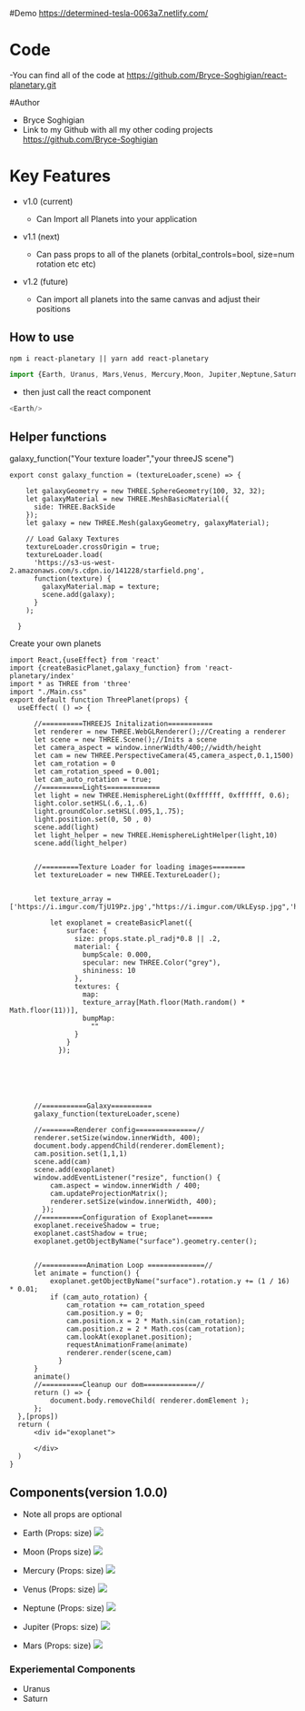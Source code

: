 #Demo 
https://determined-tesla-0063a7.netlify.com/
# Code
-You can find all of the code at
https://github.com/Bryce-Soghigian/react-planetary.git

#Author
- Bryce Soghigian
- Link to my Github with all my other coding projects
https://github.com/Bryce-Soghigian

# Key Features

- v1.0 (current)
	- Can Import all Planets into your application
      
- v1.1 (next)
	- Can pass props to all of the planets (orbital_controls=bool, size=num rotation etc etc)
	
- v1.2 (future)
	- Can import all planets into the same canvas and adjust their positions


## How to use
```
npm i react-planetary || yarn add react-planetary
```

```javascript
import {Earth, Uranus, Mars,Venus, Mercury,Moon, Jupiter,Neptune,Saturn} from 'react-planetary/index'
```
- then just call the react component 

```javascript
<Earth/>
```
## Helper functions

galaxy_function("Your texture loader","your threeJS scene")


```
export const galaxy_function = (textureLoader,scene) => {

    let galaxyGeometry = new THREE.SphereGeometry(100, 32, 32);
    let galaxyMaterial = new THREE.MeshBasicMaterial({
      side: THREE.BackSide
    });
    let galaxy = new THREE.Mesh(galaxyGeometry, galaxyMaterial);
    
    // Load Galaxy Textures
    textureLoader.crossOrigin = true;
    textureLoader.load(
      'https://s3-us-west-2.amazonaws.com/s.cdpn.io/141228/starfield.png',
      function(texture) {
        galaxyMaterial.map = texture;
        scene.add(galaxy);
      }
    );
    
  }
  ```
Create your own planets
  ```
import React,{useEffect} from 'react'
import {createBasicPlanet,galaxy_function} from 'react-planetary/index'
import * as THREE from 'three'
import "./Main.css"
export default function ThreePlanet(props) {
    useEffect( () => {

        //==========THREEJS Initalization===========
        let renderer = new THREE.WebGLRenderer();//Creating a renderer
        let scene = new THREE.Scene();//Inits a scene
        let camera_aspect = window.innerWidth/400;//width/height
        let cam = new THREE.PerspectiveCamera(45,camera_aspect,0.1,1500)
        let cam_rotation = 0
        let cam_rotation_speed = 0.001;
        let cam_auto_rotation = true;
        //==========Lights=============
        let light = new THREE.HemisphereLight(0xffffff, 0xffffff, 0.6);
        light.color.setHSL(.6,.1,.6)
        light.groundColor.setHSL(.095,1,.75);
        light.position.set(0, 50 , 0)
        scene.add(light)
        let light_helper = new THREE.HemisphereLightHelper(light,10)
        scene.add(light_helper)


        //=========Texture Loader for loading images========
        let textureLoader = new THREE.TextureLoader();
      

        let texture_array = ['https://i.imgur.com/TjU19Pz.jpg',"https://i.imgur.com/UkLEysp.jpg",'https://i.imgur.com/AzMo9RH.jpg',"https://i.imgur.com/iUYEwOc.jpg","https://i.imgur.com/QxHasVS.jpg","https://i.imgur.com/tnBFfhT.jpg","https://i.imgur.com/xu5OXIB.jpg","https://i.imgur.com/qUzuQr6.jpg","https://i.imgur.com/yCk1mZQ.jpg","https://i.imgur.com/xu5OXIB.jpg","https://i.imgur.com/QoPgvz9.png"]

            let exoplanet = createBasicPlanet({
                surface: {
                  size: props.state.pl_radj*0.8 || .2,
                  material: {
                    bumpScale: 0.000,
                    specular: new THREE.Color("grey"),
                    shininess: 10
                  },
                  textures: {
                    map:
                    texture_array[Math.floor(Math.random() * Math.floor(11))],
                    bumpMap:
                      ""
                  }
                }
              });
        

      



        //===========Galaxy==========
        galaxy_function(textureLoader,scene)

        //========Renderer config===============//
        renderer.setSize(window.innerWidth, 400);
        document.body.appendChild(renderer.domElement);
        cam.position.set(1,1,1)
        scene.add(cam)
        scene.add(exoplanet)
        window.addEventListener("resize", function() {
            cam.aspect = window.innerWidth / 400;
            cam.updateProjectionMatrix();
            renderer.setSize(window.innerWidth, 400);
          });
        //==========Configuration of Exoplanet======
        exoplanet.receiveShadow = true;
        exoplanet.castShadow = true;
        exoplanet.getObjectByName("surface").geometry.center();


        //===========Animation Loop ==============//
        let animate = function() {
            exoplanet.getObjectByName("surface").rotation.y += (1 / 16) * 0.01;
            if (cam_auto_rotation) {
                cam_rotation += cam_rotation_speed
                cam.position.y = 0;
                cam.position.x = 2 * Math.sin(cam_rotation);
                cam.position.z = 2 * Math.cos(cam_rotation);
                cam.lookAt(exoplanet.position);
                requestAnimationFrame(animate)
                renderer.render(scene,cam)
              }
        }
        animate()
        //==========Cleanup our dom=============//
        return () => {
            document.body.removeChild( renderer.domElement );
        };
    },[props])
    return (
        <div id="exoplanet">
            
        </div>
    )
}
```
## Components(version 1.0.0)
- Note all props are optional
- Earth (Props: size) <img src="./Earth.png"/>

- Moon (Props size) <img src="./Moon.png"/>
- Mercury (Props: size) <img src="./Mercury.png"/>
- Venus (Props: size) <img src="./Venus.png">
- Neptune (Props: size) <img src="./Neptune.png"/>
- Jupiter (Props: size) <img src="./Jupiter.png"/>
- Mars (Props: size) <img src="Mars.png"/>
### Experiemental Components 
- Uranus <Uranus/>
- Saturn <Saturn/>

